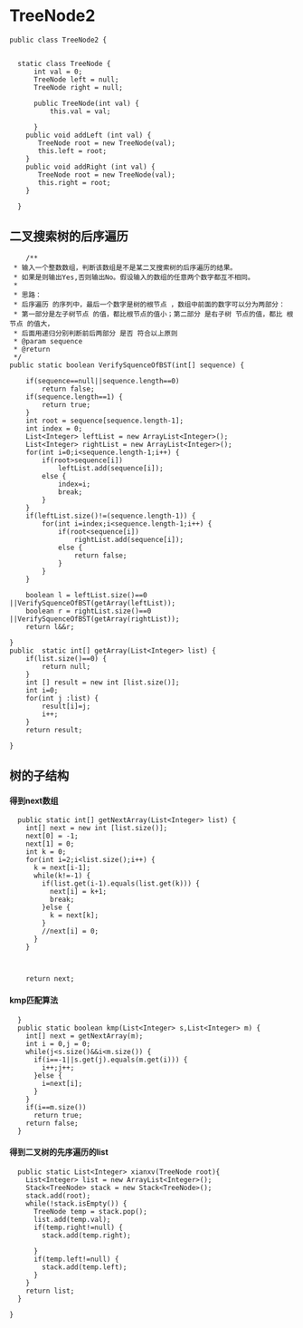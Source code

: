 # TreeNode2


    public class TreeNode2 {


      static class TreeNode {
          int val = 0;
          TreeNode left = null;
          TreeNode right = null;

          public TreeNode(int val) {
              this.val = val;

          }
        public void addLeft (int val) {
           TreeNode root = new TreeNode(val);
           this.left = root;
        }
        public void addRight (int val) {
           TreeNode root = new TreeNode(val);
           this.right = root;
        }

      }

##  二叉搜索树的后序遍历
        /**
	 * 输入一个整数数组，判断该数组是不是某二叉搜索树的后序遍历的结果。
	 * 如果是则输出Yes,否则输出No。假设输入的数组的任意两个数字都互不相同。
	 * 
	 * 思路：
	 * 后序遍历 的序列中，最后一个数字是树的根节点 ，数组中前面的数字可以分为两部分：
	 * 第一部分是左子树节点 的值，都比根节点的值小；第二部分 是右子树 节点的值，都比 根 节点 的值大，
	 * 后面用递归分别判断前后两部分 是否 符合以上原则
	 * @param sequence
	 * @return
	 */
	public static boolean VerifySquenceOfBST(int[] sequence) {
		
		if(sequence==null||sequence.length==0)
			return false;
		if(sequence.length==1) {
			return true;
		}
		int root = sequence[sequence.length-1];
		int index = 0;
		List<Integer> leftList = new ArrayList<Integer>();
		List<Integer> rightList = new ArrayList<Integer>();
		for(int i=0;i<sequence.length-1;i++) {
			if(root>sequence[i])
				leftList.add(sequence[i]);
			else {
				index=i;
				break;
			}
		}
		if(leftList.size()!=(sequence.length-1)) {
			for(int i=index;i<sequence.length-1;i++) {
				if(root<sequence[i])
					rightList.add(sequence[i]);
				else {
					return false;
				}
			}
		}
		
		boolean l = leftList.size()==0 ||VerifySquenceOfBST(getArray(leftList));
		boolean r = rightList.size()==0 ||VerifySquenceOfBST(getArray(rightList));
 		return l&&r;

	}
	public  static int[] getArray(List<Integer> list) {
		if(list.size()==0) {
			return null;
		}
		int [] result = new int [list.size()];
		int i=0;
		for(int j :list) {
			result[i]=j;
			i++;
		}
		return result;
		
	}

##  树的子结构

####  得到next数组
      public static int[] getNextArray(List<Integer> list) {
        int[] next = new int [list.size()];
        next[0] = -1;
        next[1] = 0;
        int k = 0;
        for(int i=2;i<list.size();i++) {
          k = next[i-1];
          while(k!=-1) {
            if(list.get(i-1).equals(list.get(k))) {
              next[i] = k+1;
              break;
            }else {
              k = next[k];
            }
            //next[i] = 0;
          }
        }



        return next;
####  kmp匹配算法
      }
      public static boolean kmp(List<Integer> s,List<Integer> m) {
        int[] next = getNextArray(m);
        int i = 0,j = 0;
        while(j<s.size()&&i<m.size()) {
          if(i==-1||s.get(j).equals(m.get(i))) {
            i++;j++;
          }else {
            i=next[i];
          }
        }
        if(i==m.size())
          return true;
        return false;
      }
####  得到二叉树的先序遍历的list
      public static List<Integer> xianxv(TreeNode root){
        List<Integer> list = new ArrayList<Integer>();
        Stack<TreeNode> stack = new Stack<TreeNode>();
        stack.add(root);
        while(!stack.isEmpty()) {
          TreeNode temp = stack.pop();
          list.add(temp.val);
          if(temp.right!=null) {
            stack.add(temp.right);

          }
          if(temp.left!=null) {
            stack.add(temp.left);
          }
        }
        return list;
      }

    }


